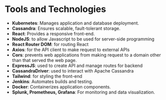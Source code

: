 # Tools and Technologies

- **Kubernetes**: Manages application and database deployment.
- **Cassandra**: Ensures scalable, fault-tolerant storage.
- **React**: Provides a responsive front-end.
- **NodeJS**: to allow Javascript to be used for server-side programming
- **React Router DOM**: for routing React 
- **Axios**: for the API client to make request to external APIs
- **Cors**: prevents web applications from making request to a domain other than that served the web page.
- **ExpressJS**: used to create API and manage routes for backend
- **CassandraDriver**: used to interact with Apache Cassandra
- **Tailwind**: for styling the front-end
- **Jenkins**: Automates builds and testing.
- **Docker**: Containerizes application components.
- **Splunk, Prometheus, Grafana**: For monitoring and data visualization.

